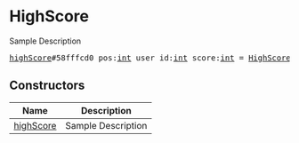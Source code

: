 # HighScore

Sample Description

<pre>
<a href="../constructor/highScore.md">highScore</a>#58fffcd0 pos:<a href="../type/int.md">int</a> user_id:<a href="../type/int.md">int</a> score:<a href="../type/int.md">int</a> = <a href="../type/HighScore.md">HighScore</a>;
</pre>

## Constructors

| Name | Description |
|------|-------------|
| [highScore](../constructor/highScore.md) | Sample Description |

